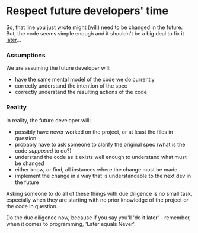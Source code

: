 # Respect future developers' time

So, that line you just wrote might ([will](./code-is-not-permanent.md)) need to be changed in the future.
But, the code seems simple enough and it shouldn't be a big deal to fix it [later](https://yiming.dev/clipping/2019/03/21/le-blanc's-law-a-k-a-later-equals-never/)...

### Assumptions
We are assuming the future developer will:
* have the same mental model of the code we do currently
* correctly understand the intention of the spec
* correctly understand the resulting actions of the code

### Reality
In reality, the future developer will:
* possibly have never worked on the project, or at least the files in question
* probably have to ask someone to clarify the original spec (what is the code *supposed* to do?)
* understand the code as it exists well enough to understand what must be changed
* either know, or find, all instances where the change must be made
* implement the change in a way that is understandable to the next dev in the future

Asking someone to do all of these things with due diligence is no small task, especially when they are starting with no prior knowledge of the project or the code in question.

Do the due diligence now, because if you say you'll 'do it later' - remember, when it comes to programming, 'Later equals Never'.
